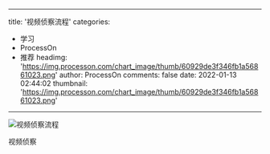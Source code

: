 
---
title: '视频侦察流程'
categories: 
 - 学习
 - ProcessOn
 - 推荐
headimg: 'https://img.processon.com/chart_image/thumb/60929de3f346fb1a56861023.png'
author: ProcessOn
comments: false
date: 2022-01-13 02:44:02
thumbnail: 'https://img.processon.com/chart_image/thumb/60929de3f346fb1a56861023.png'
---

<div>   
<img class="thumb" alt="视频侦察流程" src="https://img.processon.com/chart_image/thumb/60929de3f346fb1a56861023.png" referrerpolicy="no-referrer">
<p>视频侦察</p>  
</div>
            